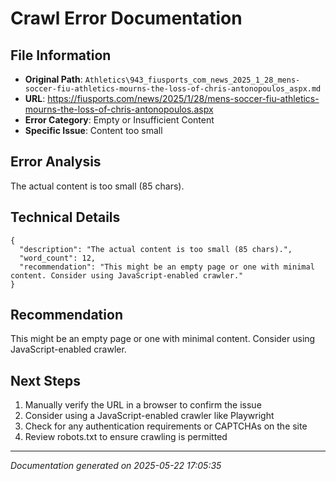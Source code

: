 # Crawl Error Documentation

## File Information
- **Original Path**: `Athletics\943_fiusports_com_news_2025_1_28_mens-soccer-fiu-athletics-mourns-the-loss-of-chris-antonopoulos_aspx.md`
- **URL**: https://fiusports.com/news/2025/1/28/mens-soccer-fiu-athletics-mourns-the-loss-of-chris-antonopoulos.aspx
- **Error Category**: Empty or Insufficient Content
- **Specific Issue**: Content too small

## Error Analysis
The actual content is too small (85 chars).

## Technical Details
```
{
  "description": "The actual content is too small (85 chars).",
  "word_count": 12,
  "recommendation": "This might be an empty page or one with minimal content. Consider using JavaScript-enabled crawler."
}
```

## Recommendation
This might be an empty page or one with minimal content. Consider using JavaScript-enabled crawler.

## Next Steps
1. Manually verify the URL in a browser to confirm the issue
2. Consider using a JavaScript-enabled crawler like Playwright
3. Check for any authentication requirements or CAPTCHAs on the site
4. Review robots.txt to ensure crawling is permitted

---
*Documentation generated on 2025-05-22 17:05:35*
